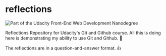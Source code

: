 # reflections
![Part of the Udacity Front-End Web Development Nanodegree](https://img.shields.io/badge/Udacity-Front--End%20Web%20Developer%20Nanodegree-02b3e4.svg)

Reflections Repository for Udacity's Git and Github course. All this is doing here is demonstrating my ability to use Git and Github. 💯

The reflections are in a question-and-answer format. 👍
